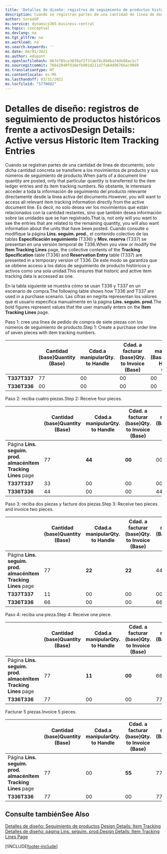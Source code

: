 ```yaml
---
title: 'Detalles de diseño: registros de seguimiento de productos históricos frente a activos | Documentos de Microsoft'
description: Cuando se registran partes de una cantidad de línea de documento, solo dicha cantidad concreta se transfiere a los movimientos de producto y sus números de seguimiento de producto. No obstante, le interesará acceder a toda la información de seguimiento del producto relevante directamente desde la línea activa del documento. Es decir, no solo desea ver los movimientos que están relacionados con la cantidad restantes, sino que también desea información sobre las unidades que se han registrado. Cuando consulte o modifique la página **Líns. seguim. prod.**, el contenido colectivo de las tablas **Especificación seguimiento** (T336) y **Mov. reserva** (T337) se presentan en una versión temporal de T336. De este modo se garantiza que se obtiene acceso a los datos de seguimiento de producto históricos y activos como una sola unidad.
author: SorenGP
ms.service: dynamics365-business-central
ms.topic: conceptual
ms.devlang: na
ms.tgt_pltfrm: na
ms.workload: na
ms.search.keywords: ''
ms.date: 04/01/2021
ms.author: edupont
ms.openlocfilehash: 867e785ce38f0af2f37abf8c894ba74de88ac1c7
ms.sourcegitcommit: 766e2840fd16efb901d211d7fa64d96766ac99d9
ms.translationtype: HT
ms.contentlocale: es-MX
ms.lasthandoff: 03/31/2021
ms.locfileid: "5770602"
---
```

# <a name="design-details-active-versus-historic-item-tracking-entries"></a><span data-ttu-id="1f808-107">Detalles de diseño: registros de seguimiento de productos históricos frente a activos</span><span class="sxs-lookup"><span data-stu-id="1f808-107">Design Details: Active versus Historic Item Tracking Entries</span></span>
<span data-ttu-id="1f808-108">Cuando se registran partes de una cantidad de línea de documento, solo dicha cantidad concreta se transfiere a los movimientos de producto y sus números de seguimiento de producto.</span><span class="sxs-lookup"><span data-stu-id="1f808-108">When parts of a document line quantity are posted, only that particular quantity is transferred to the item ledger entries and its item tracking numbers.</span></span> <span data-ttu-id="1f808-109">No obstante, le interesará acceder a toda la información de seguimiento del producto relevante directamente desde la línea activa del documento.</span><span class="sxs-lookup"><span data-stu-id="1f808-109">However, you will want to access all relevant item tracking information directly from the active document line.</span></span> <span data-ttu-id="1f808-110">Es decir, no solo desea ver los movimientos que están relacionados con la cantidad restantes, sino que también desea información sobre las unidades que se han registrado.</span><span class="sxs-lookup"><span data-stu-id="1f808-110">That is, not only will you want to see the entries that are related to the remaining quantity, you will also want information about the units that have been posted.</span></span> <span data-ttu-id="1f808-111">Cuando consulte o modifique la página **Líns. seguim. prod.**, el contenido colectivo de las tablas **Especificación seguimiento** (T336) y **Mov. reserva** (T337) se presentan en una versión temporal de T336.</span><span class="sxs-lookup"><span data-stu-id="1f808-111">When you view or modify the **Item Tracking Lines** page, the collective contents of the **Tracking Specification** table (T336) and **Reservation Entry** table (T337) are presented in a temporary version of T336.</span></span> <span data-ttu-id="1f808-112">De este modo se garantiza que se obtiene acceso a los datos de seguimiento de producto históricos y activos como una sola unidad.</span><span class="sxs-lookup"><span data-stu-id="1f808-112">This ensures that historic and active item tracking data is accessed as one.</span></span>  

 <span data-ttu-id="1f808-113">En la tabla siguiente se muestra cómo se usan T336 y T337 en un escenario de compra.</span><span class="sxs-lookup"><span data-stu-id="1f808-113">The following table shows how T336 and T337 are used in a purchase scenario.</span></span> <span data-ttu-id="1f808-114">Las cifras en negrita representan los valores que el usuario especifica manualmente en la página **Líns. seguim. prod.**</span><span class="sxs-lookup"><span data-stu-id="1f808-114">The bold figures represent values that the user manually enters on the **Item Tracking Lines** page.</span></span>  

 <span data-ttu-id="1f808-115">Paso 1: cree una línea de pedido de compra de siete piezas con los números de seguimiento de producto.</span><span class="sxs-lookup"><span data-stu-id="1f808-115">Step 1: Create a purchase order line of seven pieces with item tracking numbers.</span></span>  

||<span data-ttu-id="1f808-116">**Cantidad (base)**</span><span class="sxs-lookup"><span data-stu-id="1f808-116">**Quantity (Base)**</span></span>|<span data-ttu-id="1f808-117">**Cdad.a manipular**</span><span class="sxs-lookup"><span data-stu-id="1f808-117">**Qty. to Handle**</span></span>|<span data-ttu-id="1f808-118">**Cdad. a facturar (base)**</span><span class="sxs-lookup"><span data-stu-id="1f808-118">**Qty. to Invoice (Base)**</span></span>|<span data-ttu-id="1f808-119">**Cdad. manipulada (Base)**</span><span class="sxs-lookup"><span data-stu-id="1f808-119">**Quantity Handled (Base)**</span></span>|<span data-ttu-id="1f808-120">**Cdad. facturada (Base)**</span><span class="sxs-lookup"><span data-stu-id="1f808-120">**Quantity Invoiced (Base)**</span></span>|  
|-|----------------------------------------------|--------------------------------------------|------------------------------------------------------|-------------------------------------------------------|--------------------------------------------------------|  
|<span data-ttu-id="1f808-121">**T337**</span><span class="sxs-lookup"><span data-stu-id="1f808-121">**T337**</span></span>|<span data-ttu-id="1f808-122">7</span><span class="sxs-lookup"><span data-stu-id="1f808-122">7</span></span>|<span data-ttu-id="1f808-123">0</span><span class="sxs-lookup"><span data-stu-id="1f808-123">0</span></span>|<span data-ttu-id="1f808-124">0</span><span class="sxs-lookup"><span data-stu-id="1f808-124">0</span></span>|<span data-ttu-id="1f808-125">0</span><span class="sxs-lookup"><span data-stu-id="1f808-125">0</span></span>|<span data-ttu-id="1f808-126">0</span><span class="sxs-lookup"><span data-stu-id="1f808-126">0</span></span>|  
|<span data-ttu-id="1f808-127">**T336**</span><span class="sxs-lookup"><span data-stu-id="1f808-127">**T336**</span></span>|<span data-ttu-id="1f808-128">0</span><span class="sxs-lookup"><span data-stu-id="1f808-128">0</span></span>|<span data-ttu-id="1f808-129">0</span><span class="sxs-lookup"><span data-stu-id="1f808-129">0</span></span>|<span data-ttu-id="1f808-130">0</span><span class="sxs-lookup"><span data-stu-id="1f808-130">0</span></span>|<span data-ttu-id="1f808-131">0</span><span class="sxs-lookup"><span data-stu-id="1f808-131">0</span></span>|<span data-ttu-id="1f808-132">0</span><span class="sxs-lookup"><span data-stu-id="1f808-132">0</span></span>|  

 <span data-ttu-id="1f808-133">Paso 2: reciba cuatro piezas.</span><span class="sxs-lookup"><span data-stu-id="1f808-133">Step 2: Receive four pieces.</span></span>  

||<span data-ttu-id="1f808-134">**Cantidad (base)**</span><span class="sxs-lookup"><span data-stu-id="1f808-134">**Quantity (Base)**</span></span>|<span data-ttu-id="1f808-135">**Cdad.a manipular**</span><span class="sxs-lookup"><span data-stu-id="1f808-135">**Qty. to Handle**</span></span>|<span data-ttu-id="1f808-136">**Cdad. a facturar (base)**</span><span class="sxs-lookup"><span data-stu-id="1f808-136">**Qty. to Invoice (Base)**</span></span>|<span data-ttu-id="1f808-137">**Cdad. manipulada (Base)**</span><span class="sxs-lookup"><span data-stu-id="1f808-137">**Quantity Handled (Base)**</span></span>|<span data-ttu-id="1f808-138">**Cdad. facturada (Base)**</span><span class="sxs-lookup"><span data-stu-id="1f808-138">**Quantity Invoiced (Base)**</span></span>|  
|-|----------------------------------------------|--------------------------------------------|------------------------------------------------------|-------------------------------------------------------|--------------------------------------------------------|  
|<span data-ttu-id="1f808-139">Página **Líns. seguim. prod. almacén**</span><span class="sxs-lookup"><span data-stu-id="1f808-139">**Item Tracking Lines** page</span></span>|<span data-ttu-id="1f808-140">7</span><span class="sxs-lookup"><span data-stu-id="1f808-140">7</span></span>|<span data-ttu-id="1f808-141">**4**</span><span class="sxs-lookup"><span data-stu-id="1f808-141">**4**</span></span>|<span data-ttu-id="1f808-142">**0**</span><span class="sxs-lookup"><span data-stu-id="1f808-142">**0**</span></span>|<span data-ttu-id="1f808-143">0</span><span class="sxs-lookup"><span data-stu-id="1f808-143">0</span></span>|<span data-ttu-id="1f808-144">0</span><span class="sxs-lookup"><span data-stu-id="1f808-144">0</span></span>|  
|<span data-ttu-id="1f808-145">**T337**</span><span class="sxs-lookup"><span data-stu-id="1f808-145">**T337**</span></span>|<span data-ttu-id="1f808-146">3</span><span class="sxs-lookup"><span data-stu-id="1f808-146">3</span></span>|<span data-ttu-id="1f808-147">0</span><span class="sxs-lookup"><span data-stu-id="1f808-147">0</span></span>|<span data-ttu-id="1f808-148">0</span><span class="sxs-lookup"><span data-stu-id="1f808-148">0</span></span>|<span data-ttu-id="1f808-149">0</span><span class="sxs-lookup"><span data-stu-id="1f808-149">0</span></span>|<span data-ttu-id="1f808-150">0</span><span class="sxs-lookup"><span data-stu-id="1f808-150">0</span></span>|  
|<span data-ttu-id="1f808-151">**T336**</span><span class="sxs-lookup"><span data-stu-id="1f808-151">**T336**</span></span>|<span data-ttu-id="1f808-152">4</span><span class="sxs-lookup"><span data-stu-id="1f808-152">4</span></span>|<span data-ttu-id="1f808-153">0</span><span class="sxs-lookup"><span data-stu-id="1f808-153">0</span></span>|<span data-ttu-id="1f808-154">0</span><span class="sxs-lookup"><span data-stu-id="1f808-154">0</span></span>|<span data-ttu-id="1f808-155">4</span><span class="sxs-lookup"><span data-stu-id="1f808-155">4</span></span>|<span data-ttu-id="1f808-156">0</span><span class="sxs-lookup"><span data-stu-id="1f808-156">0</span></span>|  

 <span data-ttu-id="1f808-157">Paso 3: reciba dos piezas y facture dos piezas.</span><span class="sxs-lookup"><span data-stu-id="1f808-157">Step 3: Receive two pieces and invoice two pieces.</span></span>  

||<span data-ttu-id="1f808-158">**Cantidad (base)**</span><span class="sxs-lookup"><span data-stu-id="1f808-158">**Quantity (Base)**</span></span>|<span data-ttu-id="1f808-159">**Cdad.a manipular**</span><span class="sxs-lookup"><span data-stu-id="1f808-159">**Qty. to Handle**</span></span>|<span data-ttu-id="1f808-160">**Cdad. a facturar (base)**</span><span class="sxs-lookup"><span data-stu-id="1f808-160">**Qty. to Invoice (Base)**</span></span>|<span data-ttu-id="1f808-161">**Cdad. manipulada (Base)**</span><span class="sxs-lookup"><span data-stu-id="1f808-161">**Quantity Handled (Base)**</span></span>|<span data-ttu-id="1f808-162">**Cdad. facturada (Base)**</span><span class="sxs-lookup"><span data-stu-id="1f808-162">**Quantity Invoiced (Base)**</span></span>|  
|-|----------------------------------------------|--------------------------------------------|------------------------------------------------------|-------------------------------------------------------|--------------------------------------------------------|  
|<span data-ttu-id="1f808-163">Página **Líns. seguim. prod. almacén**</span><span class="sxs-lookup"><span data-stu-id="1f808-163">**Item Tracking Lines** page</span></span>|<span data-ttu-id="1f808-164">7</span><span class="sxs-lookup"><span data-stu-id="1f808-164">7</span></span>|<span data-ttu-id="1f808-165">**2**</span><span class="sxs-lookup"><span data-stu-id="1f808-165">**2**</span></span>|<span data-ttu-id="1f808-166">**2**</span><span class="sxs-lookup"><span data-stu-id="1f808-166">**2**</span></span>|<span data-ttu-id="1f808-167">4</span><span class="sxs-lookup"><span data-stu-id="1f808-167">4</span></span>|<span data-ttu-id="1f808-168">0</span><span class="sxs-lookup"><span data-stu-id="1f808-168">0</span></span>|  
|<span data-ttu-id="1f808-169">**T337**</span><span class="sxs-lookup"><span data-stu-id="1f808-169">**T337**</span></span>|<span data-ttu-id="1f808-170">1</span><span class="sxs-lookup"><span data-stu-id="1f808-170">1</span></span>|<span data-ttu-id="1f808-171">0</span><span class="sxs-lookup"><span data-stu-id="1f808-171">0</span></span>|<span data-ttu-id="1f808-172">0</span><span class="sxs-lookup"><span data-stu-id="1f808-172">0</span></span>|<span data-ttu-id="1f808-173">0</span><span class="sxs-lookup"><span data-stu-id="1f808-173">0</span></span>|<span data-ttu-id="1f808-174">0</span><span class="sxs-lookup"><span data-stu-id="1f808-174">0</span></span>|  
|<span data-ttu-id="1f808-175">**T336**</span><span class="sxs-lookup"><span data-stu-id="1f808-175">**T336**</span></span>|<span data-ttu-id="1f808-176">6</span><span class="sxs-lookup"><span data-stu-id="1f808-176">6</span></span>|<span data-ttu-id="1f808-177">0</span><span class="sxs-lookup"><span data-stu-id="1f808-177">0</span></span>|<span data-ttu-id="1f808-178">0</span><span class="sxs-lookup"><span data-stu-id="1f808-178">0</span></span>|<span data-ttu-id="1f808-179">6</span><span class="sxs-lookup"><span data-stu-id="1f808-179">6</span></span>|<span data-ttu-id="1f808-180">2</span><span class="sxs-lookup"><span data-stu-id="1f808-180">2</span></span>|  

 <span data-ttu-id="1f808-181">Paso 4: reciba una pieza.</span><span class="sxs-lookup"><span data-stu-id="1f808-181">Step 4: Receive one piece.</span></span>  

||<span data-ttu-id="1f808-182">**Cantidad (base)**</span><span class="sxs-lookup"><span data-stu-id="1f808-182">**Quantity (Base)**</span></span>|<span data-ttu-id="1f808-183">**Cdad.a manipular**</span><span class="sxs-lookup"><span data-stu-id="1f808-183">**Qty. to Handle**</span></span>|<span data-ttu-id="1f808-184">**Cdad. a facturar (base)**</span><span class="sxs-lookup"><span data-stu-id="1f808-184">**Qty. to Invoice (Base)**</span></span>|<span data-ttu-id="1f808-185">**Cdad. manipulada (Base)**</span><span class="sxs-lookup"><span data-stu-id="1f808-185">**Quantity Handled (Base)**</span></span>|<span data-ttu-id="1f808-186">**Cdad. facturada (Base)**</span><span class="sxs-lookup"><span data-stu-id="1f808-186">**Quantity Invoiced (Base)**</span></span>|  
|-|----------------------------------------------|--------------------------------------------|------------------------------------------------------|-------------------------------------------------------|--------------------------------------------------------|  
|<span data-ttu-id="1f808-187">Página **Líns. seguim. prod. almacén**</span><span class="sxs-lookup"><span data-stu-id="1f808-187">**Item Tracking Lines** page</span></span>|<span data-ttu-id="1f808-188">7</span><span class="sxs-lookup"><span data-stu-id="1f808-188">7</span></span>|<span data-ttu-id="1f808-189">**1**</span><span class="sxs-lookup"><span data-stu-id="1f808-189">**1**</span></span>|<span data-ttu-id="1f808-190">**0**</span><span class="sxs-lookup"><span data-stu-id="1f808-190">**0**</span></span>|<span data-ttu-id="1f808-191">6</span><span class="sxs-lookup"><span data-stu-id="1f808-191">6</span></span>|<span data-ttu-id="1f808-192">2</span><span class="sxs-lookup"><span data-stu-id="1f808-192">2</span></span>|  
|<span data-ttu-id="1f808-193">**T336**</span><span class="sxs-lookup"><span data-stu-id="1f808-193">**T336**</span></span>|<span data-ttu-id="1f808-194">7</span><span class="sxs-lookup"><span data-stu-id="1f808-194">7</span></span>|<span data-ttu-id="1f808-195">0</span><span class="sxs-lookup"><span data-stu-id="1f808-195">0</span></span>|<span data-ttu-id="1f808-196">0</span><span class="sxs-lookup"><span data-stu-id="1f808-196">0</span></span>|<span data-ttu-id="1f808-197">7</span><span class="sxs-lookup"><span data-stu-id="1f808-197">7</span></span>|<span data-ttu-id="1f808-198">2</span><span class="sxs-lookup"><span data-stu-id="1f808-198">2</span></span>|  

 <span data-ttu-id="1f808-199">Facturar 5 piezas.</span><span class="sxs-lookup"><span data-stu-id="1f808-199">Invoice 5 pieces.</span></span>  

||<span data-ttu-id="1f808-200">**Cantidad (base)**</span><span class="sxs-lookup"><span data-stu-id="1f808-200">**Quantity (Base)**</span></span>|<span data-ttu-id="1f808-201">**Cdad.a manipular**</span><span class="sxs-lookup"><span data-stu-id="1f808-201">**Qty. to Handle**</span></span>|<span data-ttu-id="1f808-202">**Cdad. a facturar (base)**</span><span class="sxs-lookup"><span data-stu-id="1f808-202">**Qty. to Invoice (Base)**</span></span>|<span data-ttu-id="1f808-203">**Cdad. manipulada (Base)**</span><span class="sxs-lookup"><span data-stu-id="1f808-203">**Quantity Handled (Base)**</span></span>|<span data-ttu-id="1f808-204">**Cdad. facturada (Base)**</span><span class="sxs-lookup"><span data-stu-id="1f808-204">**Quantity Invoiced (Base)**</span></span>|  
|-|----------------------------------------------|--------------------------------------------|------------------------------------------------------|-------------------------------------------------------|--------------------------------------------------------|  
|<span data-ttu-id="1f808-205">Página **Líns. seguim. prod. almacén**</span><span class="sxs-lookup"><span data-stu-id="1f808-205">**Item Tracking Lines** page</span></span>|<span data-ttu-id="1f808-206">7</span><span class="sxs-lookup"><span data-stu-id="1f808-206">7</span></span>|<span data-ttu-id="1f808-207">0</span><span class="sxs-lookup"><span data-stu-id="1f808-207">0</span></span>|<span data-ttu-id="1f808-208">**5**</span><span class="sxs-lookup"><span data-stu-id="1f808-208">**5**</span></span>|<span data-ttu-id="1f808-209">7</span><span class="sxs-lookup"><span data-stu-id="1f808-209">7</span></span>|<span data-ttu-id="1f808-210">2</span><span class="sxs-lookup"><span data-stu-id="1f808-210">2</span></span>|  
|<span data-ttu-id="1f808-211">**T336**</span><span class="sxs-lookup"><span data-stu-id="1f808-211">**T336**</span></span>|<span data-ttu-id="1f808-212">7</span><span class="sxs-lookup"><span data-stu-id="1f808-212">7</span></span>|<span data-ttu-id="1f808-213">0</span><span class="sxs-lookup"><span data-stu-id="1f808-213">0</span></span>|<span data-ttu-id="1f808-214">0</span><span class="sxs-lookup"><span data-stu-id="1f808-214">0</span></span>|<span data-ttu-id="1f808-215">7</span><span class="sxs-lookup"><span data-stu-id="1f808-215">7</span></span>|<span data-ttu-id="1f808-216">7</span><span class="sxs-lookup"><span data-stu-id="1f808-216">7</span></span>|  

## <a name="see-also"></a><span data-ttu-id="1f808-217">Consulte también</span><span class="sxs-lookup"><span data-stu-id="1f808-217">See Also</span></span>  
 <span data-ttu-id="1f808-218">[Detalles de diseño: Seguimiento de productos](design-details-item-tracking.md) </span><span class="sxs-lookup"><span data-stu-id="1f808-218">[Design Details: Item Tracking](design-details-item-tracking.md) </span></span>  
 [<span data-ttu-id="1f808-219">Detalles de diseño: página Líns. seguim. prod.</span><span class="sxs-lookup"><span data-stu-id="1f808-219">Design Details: Item Tracking Lines Page</span></span>](design-details-item-tracking-lines-window.md)


[!INCLUDE[footer-include](includes/footer-banner.md)]